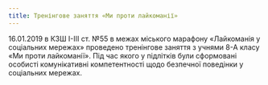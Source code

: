 ```yaml
---
title: Тренінгове заняття «Ми проти лайкоманії»
---
```


16.01.2019 в КЗШ І-ІІІ ст. №55 в межах міського марафону «Лайкоманія у соціальних мережах» проведено тренінгове заняття з учнями 8-А класу «Ми проти лайкоманії». Під час якого у підлітків були сформовані особисті комунікативні компетентності щодо безпечної поведінки у соціальних мережах.

<slideshow />
